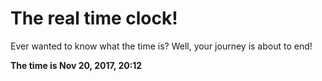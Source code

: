 # The real time clock!

Ever wanted to know what the time is? Well, your journey is about to end!

**The time is Nov 20, 2017, 20:12**